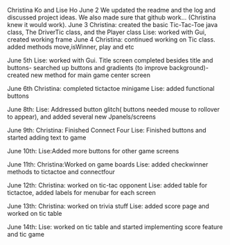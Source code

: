 Christina Ko and Lise Ho
June 2
We updated the readme and the log and discussed project ideas. We also made sure that github work... (Christina knew it would work).
June 3
Christina: created the basic Tic-Tac-Toe java class, The DriverTic class, and the Player class
Lise: worked with Gui, created working frame
June 4
Christina: continued working on Tic class. added methods move,isWinner, play and etc

June 5th
Lise: worked with Gui. Title screen completed besides title and buttons- searched up buttons and gradients (to improve background)- created new method for main game center screen

June 6th
Christina: completed tictactoe minigame
Lise: added functional buttons

June 8th:
Lise: Addressed button glitch( buttons needed mouse to rollover to appear), and added several new Jpanels/screens

June 9th:
Christina: Finished Connect Four
Lise: Finished buttons and started adding text to game

June 10th:
Lise:Added more buttons for other game screens

June 11th:
Christina:Worked on game boards
Lise: added checkwinner methods to tictactoe and connectfour

June 12th:
Christina: worked on tic-tac opponent
Lise: added table for tictactoe, added labels for menubar for each screen

June 13th:
Christina: worked on trivia stuff
Lise: added score page and worked on tic table

June 14th:
Lise: worked on tic table and started implementing score feature and tic game

